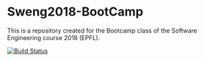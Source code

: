 # Sweng2018-BootCamp
This is a repository created for the Bootcamp class of the Software Engineering course 2018 (EPFL).

[![Build Status](https://travis-ci.org/your-id/your-repo.svg?branch=master)](https://travis-ci.org/AAA97AAA/Sweng2018-BootCamp)
